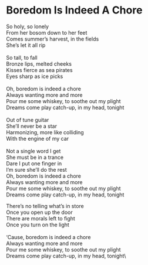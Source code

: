 # Boredom Is Indeed A Chore

So holy, so lonely\
From her bosom down to her feet\
Comes summer’s harvest, in the fields\
She’s let it all rip\
\
So tall, to fall\
Bronze lips, melted cheeks\
Kisses fierce as sea pirates\
Eyes sharp as ice picks\
\
Oh, boredom is indeed a chore\
Always wanting more and more\
Pour me some whiskey, to soothe out my plight\
Dreams come play catch-up, in my head, tonight\
\
Out of tune guitar\
She’ll never be a star\
Harmonizing, more like colliding\
With the engine of my car\
\
Not a single word I get\
She must be in a trance\
Dare I put one finger in\
I’m sure she’ll do the rest
\
Oh, boredom is indeed a chore\
Always wanting more and more\
Pour me some whiskey, to soothe out my plight\
Dreams come play catch-up, in my head, tonight 

There’s no telling what’s in store\
Once you open up the door\
There are morals left to fight\
Once you turn on the light\
\
‘Cause, boredom is indeed a chore\
Always wanting more and more\
Pour me some whiskey, to soothe out my plight\
Dreams come play catch-up, in my head, tonight\ 